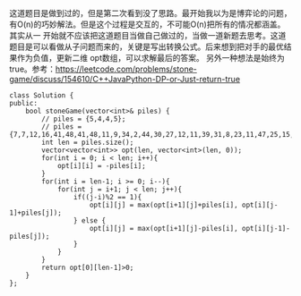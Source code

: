 这道题目是做到过的，但是第二次看到没了思路。最开始我以为是博弈论的问题，有O(n)的巧妙解法。但是这个过程是交互的，不可能O(n)把所有的情况都涵盖。其实从一
开始就不应该把这道题目当做自己做过的，当做一道新题去思考。这道题目是可以看做从子问题而来的，关键是写出转换公式。后来想到把对手的最优结果作为负值，更新二维
opt数组，可以求解最后的答案。
另外一种想法是始终为true。参考：https://leetcode.com/problems/stone-game/discuss/154610/C++JavaPython-DP-or-Just-return-true
```
class Solution {
public:
    bool stoneGame(vector<int>& piles) {
        // piles = {5,4,4,5};
        // piles = {7,7,12,16,41,48,41,48,11,9,34,2,44,30,27,12,11,39,31,8,23,11,47,25,15,23,4,17,11,50,16,50,38,34,48,27,16,24,22,48,50,10,26,27,9,43,13,42,46,24};
        int len = piles.size();
        vector<vector<int>> opt(len, vector<int>(len, 0));
        for(int i = 0; i < len; i++){
            opt[i][i] = -piles[i];
        }
        for(int i = len-1; i >= 0; i--){
            for(int j = i+1; j < len; j++){
                if((j-i)%2 == 1){
                    opt[i][j] = max(opt[i+1][j]+piles[i], opt[i][j-1]+piles[j]);
                } else {
                    opt[i][j] = max(opt[i+1][j]-piles[i], opt[i][j-1]-piles[j]);
                }
            }
        }
        return opt[0][len-1]>0;
    }
};
```
